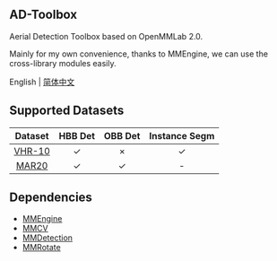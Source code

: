 ## AD-Toolbox

Aerial Detection Toolbox based on OpenMMLab 2.0.

Mainly for my own convenience, thanks to MMEngine, we can use the cross-library modules easily.

English | [简体中文](README_zh-CN.md)

## Supported Datasets

|                        Dataset                        | HBB Det | OBB Det | Instance Segm |
| :---------------------------------------------------: | :-----: | :-----: | :-----------: |
|   [VHR-10](https://gcheng-nwpu.github.io/#Datasets)   |    ✓    |    ×    |       ✓       |
|   [MAR20](https://gcheng-nwpu.github.io/#Datasets)    |    ✓    |    ✓    |       -       |

## Dependencies

- [MMEngine](https://github.com/open-mmlab/mmengine)
- [MMCV](https://github.com/open-mmlab/mmcv)
- [MMDetection](https://github.com/open-mmlab/mmdetection)
- [MMRotate](https://github.com/open-mmlab/mmrotate)
